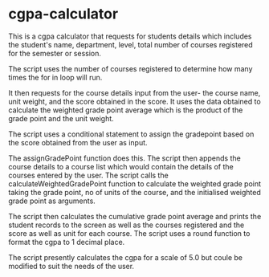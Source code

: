 # cgpa-calculator

This is a cgpa calculator that requests for students details which includes the student's name, department, level,
total number of courses registered for the semester or session.

The script uses the number of courses registered to determine how many times the for in loop will run.

It then requests for the course details input from the user- the course name, unit weight, and the score obtained 
in the score. It uses the data obtained to calculate the weighted grade point average which is the product of the grade point
and the unit weight. 

The script uses a conditional statement to assign the gradepoint based on the score obtained from the user as input.


The assignGradePoint function does this. The script then appends the course details to a course list which would contain the details of the
courses entered by the user. The script calls the calculateWeightedGradePoint function to calculate the weighted grade point taking the 
grade point, no of units of the course, and the initialised weighted grade point as arguments. 

The script then calculates the cumulative grade point average and prints the student records to the screen as well as the courses registered
and the score as well as unit for each course. The script uses a round function to format the cgpa to 1 decimal place.

The script presently calculates the cgpa for a scale of 5.0 but coule be modified to suit the needs of the user.
